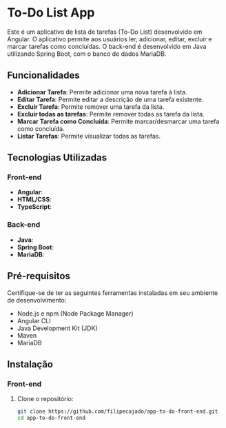 # To-Do List App

Este é um aplicativo de lista de tarefas (To-Do List) desenvolvido em Angular. O aplicativo permite aos usuários ler, adicionar, editar, excluir e marcar tarefas como concluídas. O back-end é desenvolvido em Java utilizando Spring Boot, com o banco de dados MariaDB.

## Funcionalidades

- **Adicionar Tarefa**: Permite adicionar uma nova tarefa à lista.
- **Editar Tarefa**: Permite editar a descrição de uma tarefa existente.
- **Excluir Tarefa**: Permite remover uma tarefa da lista.
- **Excluir todas as tarefas**: Permite remover todas as tarefa da lista.
- **Marcar Tarefa como Concluída**: Permite marcar/desmarcar uma tarefa como concluída.
- **Listar Tarefas**: Permite visualizar todas as tarefas.

## Tecnologias Utilizadas

### Front-end

- **Angular**: 
- **HTML/CSS**:
- **TypeScript**:

### Back-end

- **Java**: 
- **Spring Boot**: 
- **MariaDB**: 

## Pré-requisitos

Certifique-se de ter as seguintes ferramentas instaladas em seu ambiente de desenvolvimento:

- Node.js e npm (Node Package Manager)
- Angular CLI
- Java Development Kit (JDK)
- Maven
- MariaDB

## Instalação

### Front-end

1. Clone o repositório:

   ```bash
   git clone https://github.com/filipecajado/app-to-do-front-end.git
   cd app-to-do-front-end

